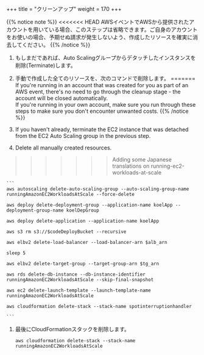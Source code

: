 +++
title = "クリーンアップ"
weight = 170
+++

{{% notice note %}}
<<<<<<< HEAD
AWSイベントでAWSから提供されたアカウントを用いている場合、このステップは省略できます。ご自身のアカウントをお使いの場合、予期せぬ請求が発生しないよう、作成したリソースを確実に消去してください。
{{% /notice %}}

1. もしまだであれば、Auto Scalingグループからデタッチしたインスタンスを削除(Terminate)します。

1. 手動で作成した全てのリソースを、次のコマンドで削除します。
=======
If you're running in an account that was created for you as part of an AWS event, there's no need to go through the cleanup stage - the account will be closed automatically.\
If you're running in your own account, make sure you run through these steps to make sure you don't encounter unwanted costs.
{{% /notice %}}

1. If you haven't already, terminate the EC2 instance that was detached from the EC2 Auto Scaling group in the previous step.

1. Delete all manually created resources.
>>>>>>> Adding some Japanese translations on running-ec2-workloads-at-scale

	```
	aws autoscaling delete-auto-scaling-group --auto-scaling-group-name runningAmazonEC2WorkloadsAtScale --force-delete
	
	aws deploy delete-deployment-group --application-name koelApp --deployment-group-name koelDepGroup
	
	aws deploy delete-application --application-name koelApp
	
	aws s3 rm s3://$codeDeployBucket --recursive
		
	aws elbv2 delete-load-balancer --load-balancer-arn $alb_arn

	sleep 5
	
	aws elbv2 delete-target-group --target-group-arn $tg_arn
	
	aws rds delete-db-instance --db-instance-identifier runningAmazonEC2WorkloadsAtScale --skip-final-snapshot
	
	aws ec2 delete-launch-template --launch-template-name runningAmazonEC2WorkloadsAtScale

	aws cloudformation delete-stack --stack-name spotinterruptionhandler
	
	```
	
1. 最後にCloudFormationスタックを削除します。
	
	```
	aws cloudformation delete-stack --stack-name runningAmazonEC2WorkloadsAtScale
	```
